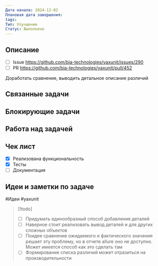 ```yaml
---
Дата начала: 2024-12-02
Плановая дата завершения:
tags:
Тип: Улучшение
Статус: Выполнено
---
```

## Описание
- [ ] Issue https://github.com/bia-technologies/yaxunit/issues/290
- [ ] PR https://github.com/bia-technologies/yaxunit/pull/452

Доработать сравнение, выводить детальное описание различий
## Связанные задачи
## Блокирующие задачи

## Работа над задачей

## Чек лист

- [x] Реализована функциональность
- [x] Тесты
- [ ] Документация

## Идеи и заметки по задаче

#Идеи #yaxunit 

> [!todo]
> - [ ] Придумать единообразный способ добавления деталей
> - [ ] Наверное стоит реализовать вывод деталей и для других сложных объектов
> - [ ] Поидее сравнение ожидаемого и фактического значения решает эту проблему, но в отчете allure оно не доступно. Может имеется способ как это сделать там
> - [ ] Формирование списка различий может отразиться на производительности
